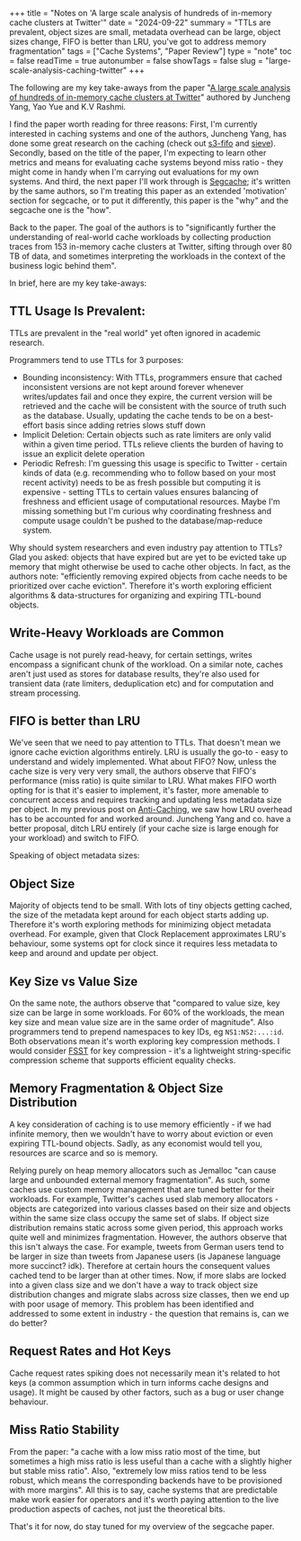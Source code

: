 +++
title = "Notes on 'A large scale analysis of hundreds of in-memory cache clusters at Twitter'"
date = "2024-09-22"
summary = "TTLs are prevalent, object sizes are small, metadata overhead can be large, object sizes change, FIFO is better than LRU, you've got to address memory fragmentation"
tags = ["Cache Systems", "Paper Review"]
type = "note"
toc = false
readTime = true
autonumber = false
showTags = false
slug = "large-scale-analysis-caching-twitter"
+++

The following are my key take-aways from the paper
"[A large scale analysis of hundreds of in-memory cache clusters at
Twitter](https://www.usenix.org/conference/osdi20/presentation/yang)" authored
by Juncheng Yang, Yao Yue and K.V Rashmi.

I find the paper worth reading for three reasons: First, I'm currently
interested in caching systems and one of the authors, Juncheng Yang, has done
some great research on the caching (check out [s3-fifo](https://s3fifo.com/) and
[sieve](https://cachemon.github.io/SIEVE-website/)). Secondly, based on the
title of the paper, I'm expecting to learn other metrics and means for
evaluating cache systems beyond miss ratio - they might come in handy when I'm
carrying out evaluations for my own systems. And third, the next paper I'll work
through is
[Segcache](https://www.usenix.org/conference/nsdi21/presentation/yang-juncheng);
it's written by the same authors, so I'm treating this paper as an extended
'motivation' section for segcache, or to put it differently, this paper is the
"why" and the segcache one is the "how".

Back to the paper. The goal of the authors is to "significantly further the
understanding of real-world cache workloads by collecting production traces from
153 in-memory cache clusters at Twitter, sifting through over 80 TB of data, and
sometimes interpreting the workloads in the context of the business logic behind
them".

In brief, here are my key take-aways:

## TTL Usage Is Prevalent:

TTLs are prevalent in the "real world" yet often ignored in academic research.

Programmers tend to use TTLs for 3 purposes:

- Bounding inconsistency: With TTLs, programmers ensure that cached inconsistent
  versions are not kept around forever whenever writes/updates fail and once
  they expire, the current version will be retrieved and the cache will be
  consistent with the source of truth such as the database. Usually, updating
  the cache tends to be on a best-effort basis since adding retries slows stuff
  down
- Implicit Deletion: Certain objects such as rate limiters are only valid within
  a given time period. TTLs relieve clients the burden of having to issue an
  explicit delete operation
- Periodic Refresh: I'm guessing this usage is specific to Twitter - certain
  kinds of data (e.g. recommending who to follow based on your most recent
  activity) needs to be as fresh possible but computing it is expensive -
  setting TTLs to certain values ensures balancing of freshness and efficient
  usage of computational resources. Maybe I'm missing something but I'm curious
  why coordinating freshness and compute usage couldn't be pushed to the
  database/map-reduce system.

Why should system researchers and even industry pay attention to TTLs? Glad you
asked: objects that have expired but are yet to be evicted take up memory that
might otherwise be used to cache other objects. In fact, as the authors note:
"efficiently removing expired objects from cache needs to be prioritized over
cache eviction". Therefore it's worth exploring efficient algorithms &
data-structures for organizing and expiring TTL-bound objects.

## Write-Heavy Workloads are Common

Cache usage is not purely read-heavy, for certain settings, writes encompass a
significant chunk of the workload. On a similar note, caches aren't just used as
stores for database results, they're also used for transient data (rate
limiters, deduplication etc) and for computation and stream processing.

## FIFO is better than LRU

We've seen that we need to pay attention to TTLs. That doesn't mean we ignore
cache eviction algorithms entirely. LRU is usually the go-to - easy to
understand and widely implemented. What about FIFO? Now, unless the cache size
is very very very small, the authors observe that FIFO's performance (miss
ratio) is quite similar to LRU. What makes FIFO worth opting for is that it's
easier to implement, it's faster, more amenable to concurrent access and
requires tracking and updating less metadata size per object. In my previous
post on [Anti-Caching](/notes/2024/anti-caching/), we saw how LRU overhead has
to be accounted for and worked around. Juncheng Yang and co. have a better
proposal, ditch LRU entirely (if your cache size is large enough for your
workload) and switch to FIFO.

Speaking of object metadata sizes:

## Object Size

Majority of objects tend to be small. With lots of tiny objects getting cached,
the size of the metadata kept around for each object starts adding up. Therefore
it's worth exploring methods for minimizing object metadata overhead. For
example, given that Clock Replacement approximates LRU's behaviour, some systems
opt for clock since it requires less metadata to keep and around and update per
object.

## Key Size vs Value Size

On the same note, the authors observe that "compared to value size, key size can
be large in some workloads. For 60% of the workloads, the mean key size and mean
value size are in the same order of magnitude". Also programmers tend to prepend
namespaces to key IDs, eg `NS1:NS2:...:id`. Both observations mean it's worth
exploring key compression methods. I would consider
[FSST](https://dl.acm.org/doi/10.14778/3407790.3407851) for key compression -
it's a lightweight string-specific compression scheme that supports efficient
equality checks.

## Memory Fragmentation & Object Size Distribution

A key consideration of caching is to use memory efficiently - if we had infinite
memory, then we wouldn't have to worry about eviction or even expiring TTL-bound
objects. Sadly, as any economist would tell you, resources are scarce and so is
memory.

Relying purely on heap memory allocators such as Jemalloc "can cause large and
unbounded external memory fragmentation". As such, some caches use custom memory
management that are tuned better for their workloads. For example, Twitter's
caches used slab memory allocators - objects are categorized into various
classes based on their size and objects within the same size class occupy the
same set of slabs. If object size distribution remains static across some given
period, this approach works quite well and minimizes fragmentation. However, the
authors observe that this isn't always the case. For example, tweets from German
users tend to be larger in size than tweets from Japanese users (is Japanese
language more succinct? idk). Therefore at certain hours the consequent values
cached tend to be larger than at other times. Now, if more slabs are locked into
a given class size and we don't have a way to track object size distribution
changes and migrate slabs across size classes, then we end up with poor usage of
memory. This problem has been identified and addressed to some extent in
industry - the question that remains is, can we do better?

## Request Rates and Hot Keys

Cache request rates spiking does not necessarily mean it's related to hot keys
(a common assumption which in turn informs cache designs and usage). It might be
caused by other factors, such as a bug or user change behaviour.

## Miss Ratio Stability

From the paper: "a cache with a low miss ratio most of the time, but sometimes a
high miss ratio is less useful than a cache with a slightly higher but stable
miss ratio". Also, "extremely low miss ratios tend to be less robust, which
means the corresponding backends have to be provisioned with more margins". All
this is to say, cache systems that are predictable make work easier for
operators and it's worth paying attention to the live production aspects of
caches, not just the theoretical bits.

That's it for now, do stay tuned for my overview of the segcache paper.
